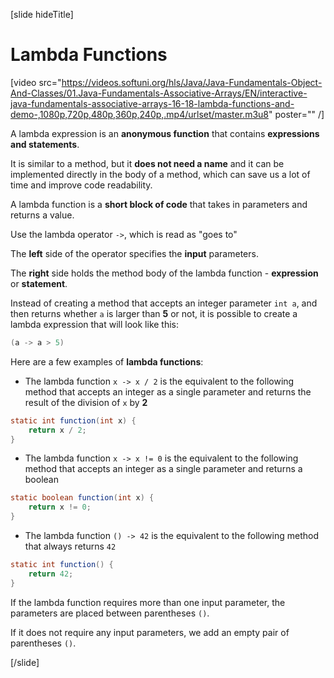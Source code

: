 [slide hideTitle]
# Lambda Functions

[video src="https://videos.softuni.org/hls/Java/Java-Fundamentals-Object-And-Classes/01.Java-Fundamentals-Associative-Arrays/EN/interactive-java-fundamentals-associative-arrays-16-18-lambda-functions-and-demo-,1080p,720p,480p,360p,240p,.mp4/urlset/master.m3u8" poster="" /]

A lambda expression is an **anonymous function** that contains **expressions and statements**. 

It is similar to a method, but it **does not need a name** and it can be implemented directly in the body of a method, which can save us a lot of time and improve code readability.

A lambda function is a **short block of code** that takes in parameters and returns a value.

Use the lambda operator `->`, which is read as "goes to"

The **left** side of the operator specifies the **input** parameters.

The **right** side holds the method body of the lambda function - **expression** or **statement**.

Instead of creating a method that accepts an integer parameter `int a`, and then returns whether `a` is larger than **5** or not, it is possible to create a lambda expression that will look like this:  

```java
(a -> a > 5)
```

Here are a few examples of **lambda functions**:

- The lambda function `x -> x / 2` is the equivalent to the following method that accepts an integer as a single parameter and returns the result of the division of `x` by **2**

```java
static int function(int x) { 
    return x / 2; 
}
```

- The lambda function `x -> x != 0` is the equivalent to the following method that accepts an integer as a single parameter and returns a boolean

```java
static boolean function(int x) { 
    return x != 0; 
}
```

- The lambda function `() -> 42` is the equivalent to the following method that always returns `42`

```java
static int function() { 
    return 42; 
}
```

If the lambda function requires more than one input parameter, the parameters are placed between parentheses `()`.

If it does not require any input parameters, we add an empty pair of parentheses `()`.

[/slide]
